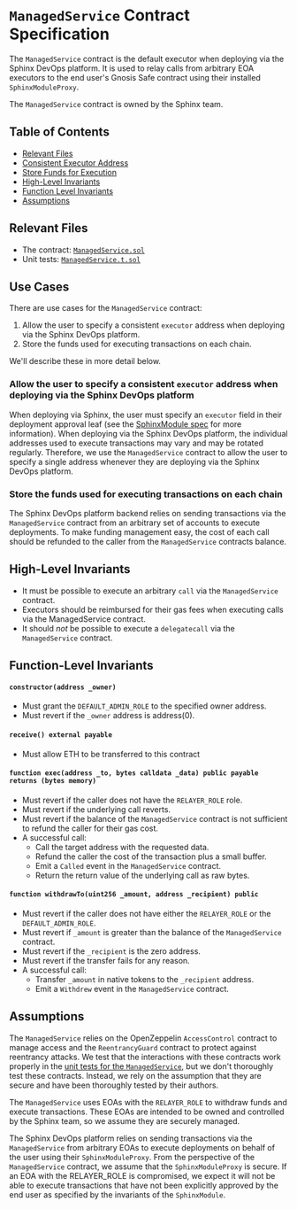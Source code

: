 # `ManagedService` Contract Specification

The `ManagedService` contract is the default executor when deploying via the Sphinx DevOps platform. It is used to relay calls from arbitrary EOA executors to the end user's Gnosis Safe contract using their installed `SphinxModuleProxy`.

The `ManagedService` contract is owned by the Sphinx team.

## Table of Contents

- [Relevant Files](#relevant-files)
- [Consistent Executor Address](#allow-the-user-to-specify-a-consistent-executor-address-when-deploying-via-the-sphinx-devops-platform)
- [Store Funds for Execution](#store-the-funds-used-for-executing-transactions-on-each-chain)
- [High-Level Invariants](#high-level-invariants)
- [Function Level Invariants](#function-level-invariants)
- [Assumptions](#assumptions)

## Relevant Files

- The contract: [`ManagedService.sol`](TODO(end))
- Unit tests: [`ManagedService.t.sol`](TODO(end))

## Use Cases

There are use cases for the `ManagedService` contract:

1. Allow the user to specify a consistent `executor` address when deploying via the Sphinx DevOps platform.
2. Store the funds used for executing transactions on each chain.

We'll describe these in more detail below.

### Allow the user to specify a consistent `executor` address when deploying via the Sphinx DevOps platform
When deploying via Sphinx, the user must specify an `executor` field in their deployment approval leaf (see the [SphinxModule spec](TODO(end)) for more information). When deploying via the Sphinx DevOps platform, the individual addresses used to execute transactions may vary and may be rotated regularly. Therefore, we use the `ManagedService` contract to allow the user to specify a single address whenever they are deploying via the Sphinx DevOps platform.

### Store the funds used for executing transactions on each chain
The Sphinx DevOps platform backend relies on sending transactions via the `ManagedService` contract from an arbitrary set of accounts to execute deployments. To make funding management easy, the cost of each call should be refunded to the caller from the `ManagedService` contracts balance.

## High-Level Invariants
- It must be possible to execute an arbitrary `call` via the `ManagedService` contract.
- Executors should be reimbursed for their gas fees when executing calls via the ManagedService contract.
- It should *not* be possible to execute a `delegatecall` via the `ManagedService` contract.

## Function-Level Invariants

#### `constructor(address _owner)`

- Must grant the `DEFAULT_ADMIN_ROLE` to the specified owner address.
- Must revert if the `_owner` address is address(0).

#### `receive() external payable`

- Must allow ETH to be transferred to this contract

#### `function exec(address _to, bytes calldata _data) public payable returns (bytes memory)`

- Must revert if the caller does not have the `RELAYER_ROLE` role.
- Must revert if the underlying call reverts.
- Must revert if the balance of the `ManagedService` contract is not sufficient to refund the caller for their gas cost.
- A successful call:
  - Call the target address with the requested data.
  - Refund the caller the cost of the transaction plus a small buffer.
  - Emit a `Called` event in the `ManagedService` contract.
  - Return the return value of the underlying call as raw bytes.

#### `function withdrawTo(uint256 _amount, address _recipient) public`

- Must revert if the caller does not have either the `RELAYER_ROLE` or the `DEFAULT_ADMIN_ROLE`.
- Must revert if `_amount` is greater than the balance of the `ManagedService` contract.
- Must revert if the `_recipient` is the zero address.
- Must revert if the transfer fails for any reason.
- A successful call:
  - Transfer `_amount` in native tokens to the `_recipient` address.
  - Emit a `Withdrew` event in the `ManagedService` contract.

## Assumptions
The `ManagedService` relies on the OpenZeppelin `AccessControl` contract to manage access and the `ReentrancyGuard` contract to protect against reentrancy attacks. We test that the interactions with these contracts work properly in the [unit tests for the `ManagedService`](TODO(end)), but we don't thoroughly test these contracts. Instead, we rely on the assumption that they are secure and have been thoroughly tested by their authors.

The `ManagedService` uses EOAs with the `RELAYER_ROLE` to withdraw funds and execute transactions. These EOAs are intended to be owned and controlled by the Sphinx team, so we assume they are securely managed.

The Sphinx DevOps platform relies on sending transactions via the `ManagedService` from arbitrary EOAs to execute deployments on behalf of the user using their `SphinxModuleProxy`. From the perspective of the `ManagedService` contract, we assume that the `SphinxModuleProxy` is secure. If an EOA with the RELAYER_ROLE is compromised, we expect it will not be able to execute transactions that have not been explicitly approved by the end user as specified by the invariants of the `SphinxModule`.

